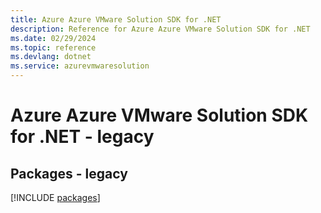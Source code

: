 ```yaml
---
title: Azure Azure VMware Solution SDK for .NET
description: Reference for Azure Azure VMware Solution SDK for .NET
ms.date: 02/29/2024
ms.topic: reference
ms.devlang: dotnet
ms.service: azurevmwaresolution
---
```

# Azure Azure VMware Solution SDK for .NET - legacy
## Packages - legacy
[!INCLUDE [packages](azure-vmware-solution-index.md)]